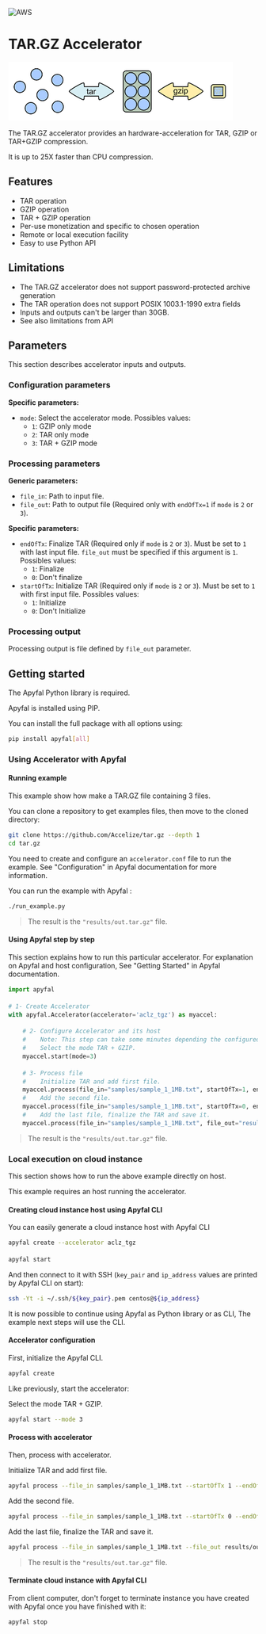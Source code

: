 ![AWS](https://img.shields.io/badge/AWS-Supported-orange.svg)

# TAR.GZ Accelerator

![TAR.GZ](.resources/targzip.png)

The TAR.GZ accelerator provides an hardware-acceleration for TAR, GZIP or TAR+GZIP compression.

It is up to 25X faster than CPU compression.

## Features

- TAR operation
- GZIP operation
- TAR + GZIP operation
- Per-use monetization and specific to chosen operation
- Remote or local execution facility
- Easy to use Python API

## Limitations

- The TAR.GZ accelerator does not support password-protected archive generation
- The TAR operation does not support POSIX 1003.1-1990 extra fields
- Inputs and outputs can't be larger than 30GB.
- See also limitations from API

## Parameters

This section describes accelerator inputs and outputs.

### Configuration parameters
**Specific parameters:**
* `mode`: Select the accelerator mode. Possibles values:
    * `1`: GZIP only mode
    * `2`: TAR only mode
    * `3`: TAR + GZIP mode

### Processing parameters
**Generic parameters:**
* `file_in`: Path to input file.
* `file_out`: Path to output file (Required only with `endOfTx=1` if `mode` is `2` or `3`).

**Specific parameters:**
* `endOfTx`: Finalize TAR (Required only if `mode` is `2` or `3`). Must be set to `1` with last input file.
`file_out` must be specified if this argument is `1`. Possibles values:
    * `1`: Finalize
    * `0`: Don't finalize
* `startOfTx`: Initialize TAR (Required only if `mode` is `2` or `3`). Must be set to `1` with first input file. Possibles values:
    * `1`: Initialize
    * `0`: Don't Initialize

### Processing output
Processing output is file defined by `file_out` parameter.

## Getting started

The Apyfal Python library is required.

Apyfal is installed using PIP. 

You can install the full package with all options using:

```bash
pip install apyfal[all]
```

### Using Accelerator with Apyfal

#### Running example

This example show how make a TAR.GZ file containing 3 files.

You can clone a repository to get examples files, then move to the cloned
directory:

```bash
git clone https://github.com/Accelize/tar.gz --depth 1
cd tar.gz
```

You need to create and configure an `accelerator.conf` file to run the example.
See "Configuration" in Apyfal documentation for more information.

You can run the example with Apyfal :
```bash
./run_example.py
```
>The result is the `"results/out.tar.gz"` file.



#### Using Apyfal step by step

This section explains how to run this particular accelerator.
For explanation on Apyfal and host configuration,
See "Getting Started" in Apyfal documentation.

```python
import apyfal

# 1- Create Accelerator
with apyfal.Accelerator(accelerator='aclz_tgz') as myaccel:
    
    # 2- Configure Accelerator and its host
    #    Note: This step can take some minutes depending the configured host
    #    Select the mode TAR + GZIP.
    myaccel.start(mode=3)
    
    # 3- Process file
    #    Initialize TAR and add first file.
    myaccel.process(file_in="samples/sample_1_1MB.txt", startOfTx=1, endOfTx=0)
    #    Add the second file.
    myaccel.process(file_in="samples/sample_1_1MB.txt", startOfTx=0, endOfTx=0)
    #    Add the last file, finalize the TAR and save it.
    myaccel.process(file_in="samples/sample_1_1MB.txt", file_out="results/out.tar.gz", startOfTx=0, endOfTx=1)
```
>The result is the `"results/out.tar.gz"` file.


### Local execution on cloud instance

This section shows how to run the above example directly on host.

This example requires an host running the accelerator.

#### Creating cloud instance host using Apyfal CLI

You can easily generate a cloud instance host with Apyfal CLI

```bash
apyfal create --accelerator aclz_tgz

apyfal start
```

And then connect to it with SSH (``key_pair`` and ``ip_address`` values are
printed by Apyfal CLI on start):

```bash
ssh -Yt -i ~/.ssh/${key_pair}.pem centos@${ip_address}
```

It is now possible to continue using Apyfal as Python library or as CLI, 
The example next steps will use the CLI.

#### Accelerator configuration

First, initialize the Apyfal CLI.
```bash
apyfal create
```

Like previously, start the accelerator:

Select the mode TAR + GZIP.
```bash
apyfal start --mode 3
```

#### Process with accelerator

Then, process with accelerator.

Initialize TAR and add first file.
```bash
apyfal process --file_in samples/sample_1_1MB.txt --startOfTx 1 --endOfTx 0
```

Add the second file.
```bash
apyfal process --file_in samples/sample_1_1MB.txt --startOfTx 0 --endOfTx 0
```

Add the last file, finalize the TAR and save it.
```bash
apyfal process --file_in samples/sample_1_1MB.txt --file_out results/out.tar.gz --startOfTx 0 --endOfTx 1
```
>The result is the `"results/out.tar.gz"` file.


#### Terminate cloud instance with Apyfal CLI

From client computer, don't forget to terminate instance you have created with
Apyfal once you have finished with it:

```bash
apyfal stop
```
